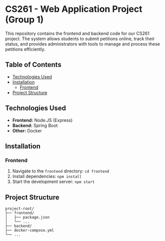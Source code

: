 # CS261 - Web Application Project (Group 1)
This repository contains the frontend and backend code for our CS261 project. The system allows students to submit petitions online, track their status, and provides administrators with tools to manage and process these petitions efficiently.

## Table of Contents
* [Technologies Used](#technologies-used)
* [Installation](#installation)
  * [Frontend](#frontend)
* [Project Structure](#project-structure)

## Technologies Used
* **Frontend:** Node.JS (Express)
* **Backend:** Spring Boot
* **Other:**  Docker

## Installation
### Frontend
1. Navigate to the `frontend` directory: `cd frontend`
2. Install dependencies: `npm install`
3. Start the development server: `npm start`

## Project Structure
```
project-root/
├── frontend/
│   ├── package.json
│   └── ...
├── backend/
├── docker-compose.yml
└── ...
```
